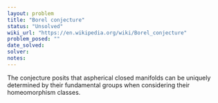 ```yaml
---
layout: problem
title: "Borel conjecture"
status: "Unsolved"
wiki_url: "https://en.wikipedia.org/wiki/Borel_conjecture"
problem_posed: ""
date_solved:
solver:
notes:
---
```

The conjecture posits that aspherical closed manifolds can be uniquely determined by their fundamental groups when considering their homeomorphism classes.